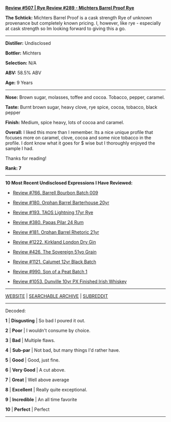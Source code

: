 
[**Review #507 | Rye Review #289 - Michters Barrel Proof Rye**]( https://t8ke.review/review-507-michters-barrel-proof-rye/)

**The Schtick:** Michters Barrel Proof is a cask strength Rye of unknown provenance but completely known pricing. I, however, like rye - especially at cask strength so Im looking forward to giving this a go.

-----

**Distiller:** Undisclosed

**Bottler:** Michters

**Selection:** N/A

**ABV:** 58.5% ABV

**Age:** 9 Years 

-----

**Nose:**  Brown sugar, molasses, toffee and cocoa. Tobacco, pepper, caramel.

**Taste:** Burnt brown sugar, heavy clove, rye spice, cocoa, tobacco, black pepper

**Finish:** Medium, spice heavy, lots of cocoa and caramel.

**Overall:** I liked this more than I remember. Its a nice unique profile that focuses more on caramel, clove, cocoa and some nice tobacco in the profile. I dont know what it goes for $ wise but I thoroughly enjoyed the sample I had.

Thanks for reading!

**Rank: 7**

----- 

**10 Most Recent Undisclosed Expressions I Have Reviewed:** 

- [Review #766. Barrell Bourbon Batch 009]( https://t8ke.review/review-766-barrell-bourbon-batch-009/) 

- [Review #180. Orphan Barrel Barterhouse 20yr]( https://t8ke.review/review-180-orphan-barrel-barterhouse-20yr-re-review/) 

- [Review #193. TAOS Lightning 17yr Rye]( https://t8ke.review/review-193-cerain-st-vain-lightning-kl-17yr-rye/) 

- [Review #380. Papas Pilar 24 Rum]( https://t8ke.review/review-380-papas-pilar-24/) 

- [Review #181. Orphan Barrel Rhetoric 21yr]( https://t8ke.review/review-181-orphan-barrel-rhetoric-21yr-re-review/) 

- [Review #1222. Kirkland London Dry Gin]( https://t8ke.review/review-1222-kirkland-london-dry-gin) 

- [Review #426. The Sovereign 51yo Grain]( https://t8ke.review/review-426-sovereign51grain/) 

- [Review #1121. Calumet 12yr Black Batch]( https://t8ke.review/review-1121-calumet-12yr-black-batch-single-rack-bourbon/) 

- [Review #990. Son of a Peat Batch 1]( https://t8ke.review/review-990-son-of-a-peat-batch-1/) 

- [Review #1053. Dunville 10yr PX Finished Irish Whiskey]( https://t8ke.review/review-1053-dunville-10yr-px-finished-irish-whiskey/) 

-----

[WEBSITE](https://t8ke.review) | [SEARCHABLE ARCHIVE](https://t8ke.review/review-archive/) | [SUBREDDIT](https://reddit.com/r/t8kereviews)

-----

Decoded:

**1** | **Disgusting** | So bad I poured it out.

**2** | **Poor** | I wouldn't consume by choice.

**3** | **Bad** | Multiple flaws.

**4** | **Sub-par** | Not bad, but many things I'd rather have.

**5** | **Good** | Good, just fine.

**6** | **Very Good** | A cut above.

**7** | **Great** | Well above average

**8** | **Excellent** | Really quite exceptional.

**9** | **Incredible** | An all time favorite

**10** | **Perfect** | Perfect

----


